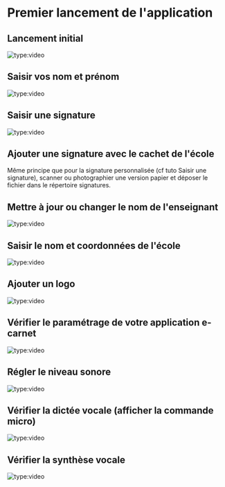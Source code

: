 # Premier lancement de l'application

<!-- ## Installer l'application 

![type:video](https://www.youtube.com/embed/uQtxI5cPaWQ) -->

## Lancement initial 

<!-- OK -->
![type:video](https://www.youtube.com/embed/W0GwBt8hn78)


## Saisir vos nom et prénom

<!-- OK -->
![type:video](https://www.youtube.com/embed/isseL_olVnc)

## Saisir une signature

<!-- OK -->

![type:video](https://www.youtube.com/embed/QWabK5wXNWk)


## Ajouter une signature avec le cachet de l'école

Même principe que pour la signature personnalisée (cf tuto Saisir une signature), scanner ou photographier une version papier et déposer le fichier dans le répertoire signatures.

## Mettre à jour ou changer le nom de l'enseignant

<!-- OK -->
![type:video](https://www.youtube.com/embed/sY1lRv6kUU8)

## Saisir le nom et coordonnées de l'école

<!-- OK -->

![type:video](https://www.youtube.com/embed/UvmfVF5A7G0)

## Ajouter un logo

<!-- OK -->
![type:video](https://www.youtube.com/embed/IBWmpfV2fOA)

## Vérifier le paramétrage de votre application e-carnet

<!-- OK -->
![type:video](https://www.youtube.com/embed/7q-C6ljWN1I)

## Régler le niveau sonore

<!-- OK -->
![type:video](https://www.youtube.com/embed/6KSmqQfiJ8g)


## Vérifier la dictée vocale (afficher la commande micro)

<!-- OK -->
![type:video](https://www.youtube.com/embed/Bc7_adSWnRg)

## Vérifier la synthèse vocale

<!-- OK -->
![type:video](https://www.youtube.com/embed/z5dOhTA39QQ)

